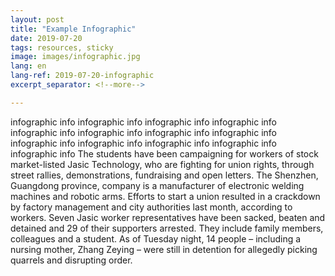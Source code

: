 ```yaml
---
layout: post
title: "Example Infographic"
date: 2019-07-20
tags: resources, sticky
image: images/infographic.jpg
lang: en
lang-ref: 2019-07-20-infographic
excerpt_separator: <!--more-->

---
```


infographic info infographic info infographic info infographic info infographic info infographic info infographic info infographic info infographic info infographic info infographic info infographic info infographic info 
The students have been campaigning for workers of stock market-listed Jasic Technology, who are fighting for union rights, through street rallies, demonstrations, fundraising and open letters.
The Shenzhen, Guangdong province, company is a manufacturer of electronic welding machines and robotic arms. Efforts to start a union resulted in a crackdown by factory management and city authorities last month, according to workers.
Seven Jasic worker representatives have been sacked, beaten and detained and 29 of their supporters arrested. They include family members, colleagues and a student.
As of Tuesday night, 14 people – including a nursing mother, Zhang Zeying – were still in detention for allegedly picking quarrels and disrupting order.
